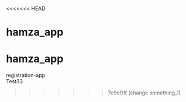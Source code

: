 <<<<<<< HEAD
# hamza_app
hamza_app
=======
registration-app
<br>
Test33
>>>>>>> 7c9e91f (change something_1)
